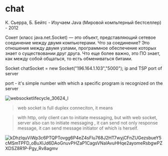 # chat
К. Сьерра, Б. Бейтс - Изучаем Java (Мировой компьтерный бестселлер) - 2012

Сокет (класс java.net.Socket) — это объект, представляющий сетевое соединение между двумя компьютерами․
Что за соединение? Это отношения между двумя узлами, 
программное обеспечение которых знает о существовании друг друга. Что
еще более важно, это ПО знает, как между собой общаться, то есть
обмениваться битами.

Socket chatSocket = new Socket("196.164.1.103","5000"); ip and TSP port of server

port - it's simple number with which a specific program is recognized
on the server


![websocketlifecycle_30624_l](https://user-images.githubusercontent.com/41595475/201461910-9cb2bb7b-0dfc-42b2-b85f-71002be0c7a1.png)

>web socket is full duplex conneciton, it means

>with http, only client can to initiate messaging, but with web socket, server also can to initiate messaging , it can send not only response message, it can send message initiator of which is herself.

![kDhzlquViWp3c6PTQPTovgg6P4eZ4sFlu768J2HT7wyjCFnZUGezsbueY5cMSmTPFD_oBuXlJd6DAoGnuvPHZaP1CagsVNalAvuHHqe2ayomeRsbgwPZXDSZ8R1P-Pgy_Rv8agmv](https://user-images.githubusercontent.com/41595475/201464586-f97240b1-6ca5-46c9-804b-8719f346bb59.png)

